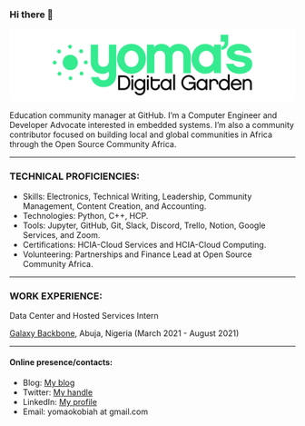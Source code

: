 ### Hi there 👋

![yoma](https://github.com/Yomdroid/Yomdroid/raw/master/yomsocial.png)


Education community manager at GitHub. I’m a Computer Engineer and Developer Advocate interested in embedded systems. I’m also a community contributor focused on building local and global communities in Africa through the Open Source Community Africa.

---
### TECHNICAL PROFICIENCIES:
- Skills: Electronics, Technical Writing,
Leadership, Community Management, Content Creation, and Accounting.
- Technologies: Python, C++, HCP.
- Tools: Jupyter, GitHub, Git, Slack, Discord, Trello, Notion, Google Services, and Zoom.
- Certifications: HCIA-Cloud Services and HCIA-Cloud Computing.
- Volunteering: Partnerships and Finance Lead at Open Source Community Africa.


---
### WORK EXPERIENCE:

Data Center and Hosted Services Intern

[Galaxy Backbone](https://galaxybackbone.com.ng/), Abuja, Nigeria (March 2021 - August 2021)

---

#### Online presence/contacts:
- Blog: [My blog](https://yomaokobiah.com)
- Twitter: [My handle](https://twitter.com/yomaokobiah)
- LinkedIn: [My profile](https://www.linkedin.com/in/ogheneyoma-okobiah/)
- Email: yomaokobiah at gmail.com


<!--
**Yomdroid/Yomdroid** is a ✨ _special_ ✨ repository because its `README.md` (this file) appears on your GitHub profile.

Here are some ideas to get you started:

- 🔭 I’m currently working on ...
- 🌱 I’m currently learning ...
- 👯 I’m looking to collaborate on ...
- 🤔 I’m looking for help with ...
- 💬 Ask me about ...
- 📫 How to reach me: ...
- 😄 Pronouns: ...
- ⚡ Fun fact: ...
-->
